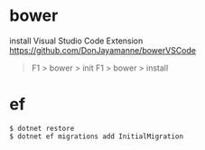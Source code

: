 
# bower
install Visual Studio Code Extension https://github.com/DonJayamanne/bowerVSCode
> F1 > bower > init
> F1 > bower > install

# ef

 ```
 $ dotnet restore
 $ dotnet ef migrations add InitialMigration 
 ```